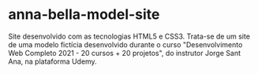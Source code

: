 # anna-bella-model-site
Site desenvolvido com as tecnologias HTML5 e CSS3. Trata-se de um site de uma modelo fictícia desenvolvido durante o curso "Desenvolvimento Web Completo 2021 - 20 cursos + 20 projetos", do instrutor Jorge Sant Ana, na plataforma Udemy.
